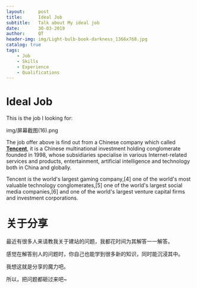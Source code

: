 ```yaml
---
layout:     post
title:      Ideal Job
subtitle:   Talk about My ideal job 
date:       30-03-2019
author:     QT
header-img: img/Light-bulb-book-darkness_1366x768.jpg 
catalog: true
tags:
    - Job
    - Skills
    - Experience 
    - Qualifications
---
```


# Ideal Job

This is the job I looking for:

img/屏幕截图(16).png

The job offer above is find out from a Chinese company which called [**Tencent**](https://join.qq.com/post.php?post=103&pid=1), it is a Chinese multinational investment holding conglomerate founded in 1998, whose subsidiaries specialise in various Internet-related services and products, entertainment, artificial intelligence and technology both in China and globally. 

Tencent is the world's largest gaming company,[4] one of the world's most valuable technology conglomerates,[5] one of the world's largest social media companies,[6] and one of the world's largest venture capital firms and investment corporations.

# 关于分享

最近有很多人来请教我关于建站的问题，我都花时间为其解答一一解答。

感觉在解答别人的问题时，你自己也能学到很多新的知识，同时能沉浸其中。

我想这就是分享的魔力吧。

所以，把问题都砸过来吧~




